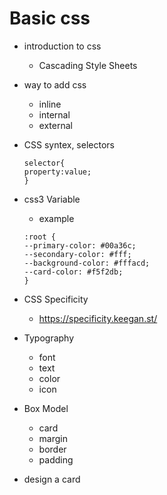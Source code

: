 # Basic css

- introduction to css
  - Cascading Style Sheets
- way to add css

  - inline
  - internal
  - external

- CSS syntex, selectors

  ```
  selector{
  property:value;
  }
  ```

- css3 Variable

  - example

  ```
  :root {
  --primary-color: #00a36c;
  --secondary-color: #fff;
  --background-color: #fffacd;
  --card-color: #f5f2db;
  }
  ```

- CSS Specificity

  - https://specificity.keegan.st/

- Typography

  - font
  - text
  - color
  - icon

- Box Model

  - card
  - margin
  - border
  - padding

- design a card
